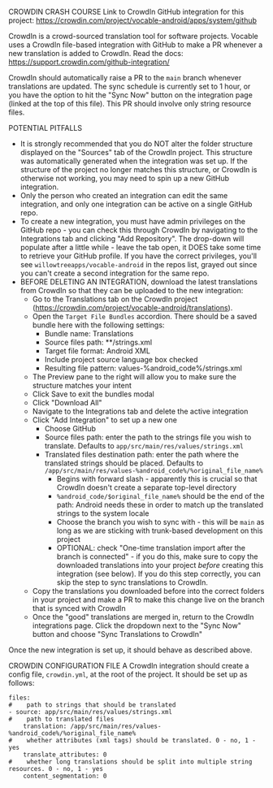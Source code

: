 CROWDIN CRASH COURSE
Link to CrowdIn GitHub integration for this
project: https://crowdin.com/project/vocable-android/apps/system/github

CrowdIn is a crowd-sourced translation tool for software projects. Vocable uses a CrowdIn file-based
integration with GitHub to make a PR whenever a new translation is added to CrowdIn. Read the docs:
https://support.crowdin.com/github-integration/

CrowdIn should automatically raise a PR to the `main` branch whenever translations are updated. The
sync schedule is currently set to 1 hour, or you have the option to hit the "Sync Now" button on the
integration page (linked at the top of this file). This PR should involve only string resource
files.

POTENTIAL PITFALLS

* It is strongly recommended that you do NOT alter the folder structure displayed on the "Sources"
  tab of the CrowdIn project. This structure was automatically generated when the integration was
  set up. If the structure of the project no longer matches this structure, or CrowdIn is otherwise
  not working, you may need to spin up
  a new GitHub integration.
* Only the person who created an integration can edit the same integration, and only one integration
  can be active on a single GitHub repo.
* To create a new integration, you must have admin privileges on the GitHub repo - you can check
  this through CrowdIn by navigating to the Integrations tab and clicking "Add Repository". The
  drop-down will populate after a little while - leave the tab open, it DOES take some time to
  retrieve your GitHub profile. If you have the correct privileges, you'll
  see `willowtreeapps/vocable-android` in the repos list, grayed out since you can't create a second
  integration for the same repo.
* BEFORE DELETING AN INTEGRATION, download the latest translations from CrowdIn so that they can be
  uploaded to the new integration:
    * Go to the Translations tab on the CrowdIn
      project (https://crowdin.com/project/vocable-android/translations).
    * Open the `Target File Bundles` accordion. There should be a saved bundle here with the
      following settings:
        * Bundle name: Translations
        * Source files path: **/strings.xml
        * Target file format: Android XML
        * Include project source language box checked
        * Resulting file pattern: values-%android_code%/strings.xml
    * The Preview pane to the right will allow you to make sure the structure matches your intent
    * Click Save to exit the bundles modal
    * Click "Download All"
    * Navigate to the Integrations tab and delete the active integration
    * Click "Add Integration" to set up a new one
        * Choose GitHub
        * Source files path: enter the path to the strings file you wish to translate. Defaults
          to `app/src/main/res/values/strings.xml`
        * Translated files destination path: enter the path where the translated strings should be
          placed. Defaults to `/app/src/main/res/values-%android_code%/%original_file_name%`
            * Begins with forward slash - apparently this is crucial so that CrowdIn doesn't create
              a separate top-level directory
            * `%android_code/$original_file_name%` should be the end of the path: Android needs
              these in order to match up the translated strings to the system locale
            * Choose the branch you wish to sync with - this will be `main` as long as we are
              sticking with trunk-based development on this project
            * OPTIONAL: check "One-time translation import after the branch is connected" - if you
              do this, make sure to copy the downloaded translations into your project _before_
              creating this integration (see below). If you do this step correctly, you can skip the
              step to sync translations to CrowdIn.
    * Copy the translations you downloaded before into the correct folders in your project and make
      a PR to make this change live on the branch that is synced with CrowdIn
    * Once the "good" translations are merged in, return to the CrowdIn integrations page. Click
      the dropdown next to the "Sync Now" button and choose "Sync Translations to CrowdIn"

Once the new integration is set up, it should behave as described above.

CROWDIN CONFIGURATION FILE
A CrowdIn integration should create a config file, `crowdin.yml`, at the root of the project. It
should be set up as follows:
```
files:
#    path to strings that should be translated
- source: app/src/main/res/values/strings.xml
#    path to translated files
    translation: /app/src/main/res/values-%android_code%/%original_file_name%
#    whether attributes (xml tags) should be translated. 0 - no, 1 - yes
    translate_attributes: 0
#    whether long translations should be split into multiple string resources. 0 - no, 1 - yes
    content_segmentation: 0
```

